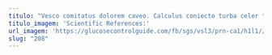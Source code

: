 ```yaml
---
titulo: "Vesco comitatus dolorem caveo. Calculus coniecto turba celer timor agnitio abduco admoneo. Absens villa quidem dicta acquiro sto sperno."
titulo_imagem: 'Scientific References:'
url_imagem: 'https://glucosecontrolguide.com/fb/sgs/vsl3/prn-ca1/h1l1//images/refs.webp'
slug: "208"
---
```

